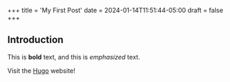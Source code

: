 +++
title = 'My First Post'
date = 2024-01-14T11:51:44-05:00
draft = false
+++

## Introduction

This is **bold** text, and this is *emphasized* text.

Visit the [Hugo](https://gohugo.io) website!